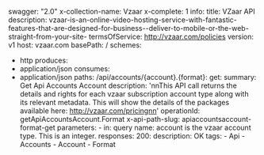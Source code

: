 swagger: "2.0"
x-collection-name: Vzaar
x-complete: 1
info:
  title: VZaar API
  description: vzaar-is-an-online-video-hosting-service-with-fantastic-features-that-are-designed-for-business--deliver-to-mobile-or-the-web-straight-from-your-site-
  termsOfService: http://vzaar.com/policies
  version: v1
host: vzaar.com
basePath: /
schemes:
- http
produces:
- application/json
consumes:
- application/json
paths:
  /api/accounts/{account}.{format}:
    get:
      summary: Get Api Accounts Account
      description: 'nnThis API call returns the details and rights for each vzaar
        subscription account type along with its relevant metadata. This will show
        the details of the packages available here: http://vzaar.com/pricingnn'
      operationId: getApiAccountsAccount.Format
      x-api-path-slug: apiaccountsaccount-format-get
      parameters:
      - in: query
        name: account is the vzaar account type. This is an integer.
      responses:
        200:
          description: OK
      tags:
      - Api
      - Accounts
      - Account
      - Format